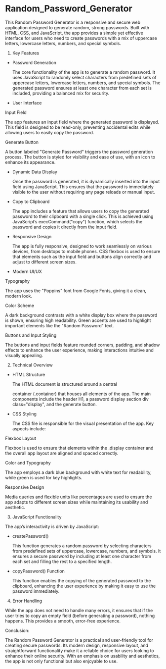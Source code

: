 # Random_Password_Generator

This Random Password Generator is a responsive and secure web application designed to generate random, strong passwords. Built with HTML, CSS, and JavaScript, the app provides a simple yet effective interface for users who need to create passwords with a mix of uppercase letters, lowercase letters, numbers, and special symbols.

1. Key Features
   
- Password Generation
  
  The core functionality of the app is to generate a random password. It uses JavaScript to randomly select characters from predefined sets of uppercase letters, lowercase letters, numbers, and special symbols. The generated password ensures at least one character from each set is included, providing a balanced mix for security.

- User Interface
  
Input Field

  The app features an input field where the generated password is displayed. This field is designed to be read-only, preventing accidental edits while allowing users to easily copy the password.

Generate Button

  A button labeled "Generate Password" triggers the password generation process. The button is styled for visibility and ease of use, with an icon to enhance its appearance.

- Dynamic Data Display
  
  Once the password is generated, it is dynamically inserted into the input field using JavaScript. This ensures that the password is immediately visible to the user without requiring any page reloads or manual input.

- Copy to Clipboard
  
  The app includes a feature that allows users to copy the generated password to their clipboard with a single click. This is achieved using JavaScript’s execCommand("copy") function, which selects the password and copies it directly from the input field.

- Responsive Design
  
  The app is fully responsive, designed to work seamlessly on various devices, from desktops to mobile phones. CSS flexbox is used to ensure that elements such as the input field and buttons align correctly and adjust to different screen sizes.

- Modern UI/UX
  
Typography

  The app uses the "Poppins" font from Google Fonts, giving it a clean, modern look.

Color Scheme

  A dark background contrasts with a white display box where the password is shown, ensuring high readability. Green accents are used to highlight important elements like the "Random Password" text.

Buttons and Input Styling

  The buttons and input fields feature rounded corners, padding, and shadow effects to enhance the user experience, making interactions intuitive and visually appealing.

2. Technical Overview

- HTML Structure
  
  The HTML document is structured around a central <div> container (.container) that houses all elements of the app. The main components include the header H1, a password display section div class="display", and the generate button.

- CSS Styling
  
  The CSS file is responsible for the visual presentation of the app. Key aspects include:

Flexbox Layout

  Flexbox is used to ensure that elements within the .display container and the overall app layout are aligned and spaced correctly.

Color and Typography

  The app employs a dark blue background with white text for readability, while green is used for key highlights.

Responsive Design
  
  Media queries and flexible units like percentages are used to ensure the app adapts to different screen sizes while maintaining its usability and aesthetic.

3. JavaScript Functionality
   
The app’s interactivity is driven by JavaScript:

- createPassword()

  This function generates a random password by selecting characters from predefined sets of uppercase, lowercase, numbers, and symbols. It ensures a secure password by including at least one character from each set and filling the rest to a specified length.
  
- copyPassword() Function

  This function enables the copying of the generated password to the clipboard, enhancing the user experience by making it easy to use the password immediately.
  
4. Error Handling
   
  While the app does not need to handle many errors, it ensures that if the user tries to copy an empty field (before generating a password), nothing happens. This provides a smooth, error-free experience.

Conclusion:

The Random Password Generator is a practical and user-friendly tool for creating secure passwords. Its modern design, responsive layout, and straightforward functionality make it a reliable choice for users looking to enhance their online security. With an emphasis on usability and aesthetics, the app is not only functional but also enjoyable to use.

